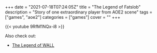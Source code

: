 +++
date = "2021-07-18T07:24:05Z"
title = "The Legend of Fatslob"
description = "Story of one extraordinary player from AOE2 scene"
tags = ["games", "aoe2"]
categories = ["games"]
cover = ""
+++

{{< youtube 9RfM1NQx-i8 >}}

Also check out:
* [The Legend of WALL](/posts/the-legend-of-wall)
